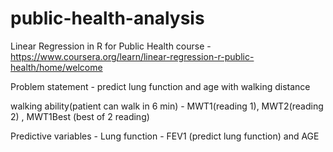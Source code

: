 # public-health-analysis
Linear Regression in R for Public Health
course - 
https://www.coursera.org/learn/linear-regression-r-public-health/home/welcome


Problem statement - 
predict lung function and age with  walking distance

walking ability(patient can walk in 6 min) - MWT1(reading 1), MWT2(reading 2) , MWT1Best (best of 2 reading)

Predictive variables - 
Lung function - FEV1 (predict lung function)
and AGE




